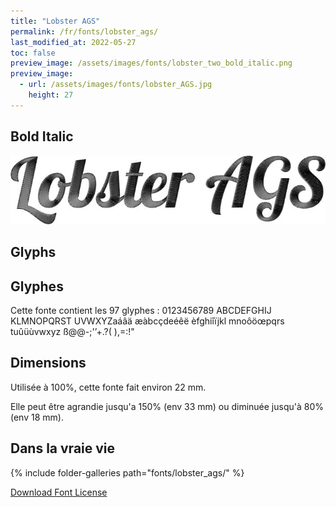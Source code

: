 ```yaml
---
title: "Lobster AGS"
permalink: /fr/fonts/lobster_ags/
last_modified_at: 2022-05-27
toc: false
preview_image: /assets/images/fonts/lobster_two_bold_italic.png
preview_image:
  - url: /assets/images/fonts/lobster_AGS.jpg
    height: 27
---
```

## Bold Italic

![Lobster AGS](/assets/images/fonts/lobster_AGS.jpg)
## Glyphs

## Glyphes

Cette fonte contient les 97 glyphes :
0123456789
ABCDEFGHIJ
KLMNOPQRST
UVWXYZaáâä
æàbcçdeéêë
èfghiîïjkl
mnoôöœpqrs
tuûüùvwxyz
ß@@-;'’+.?(
),=:!"

## Dimensions

Utilisée à 100%, cette fonte fait environ 22 mm.

Elle peut être agrandie jusqu'a 150% (env 33 mm) ou diminuée jusqu'à 80% (env  18 mm).

## Dans la vraie vie
{% include folder-galleries path="fonts/lobster_ags/" %}

[Download Font License](https://github.com/inkstitch/inkstitch/tree/main/fonts/lobster_AGS/LICENSE)

